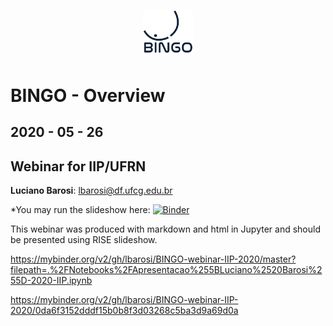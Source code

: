 
# <p align="center"> <img src="./Assets/BINGO_LOGO.png" width="80" ></p>

# BINGO - Overview
## 2020 - 05 - 26
## Webinar for IIP/UFRN
**Luciano Barosi**: lbarosi@df.ufcg.edu.br

*You may run the slideshow here:
[![Binder](https://mybinder.org/badge_logo.svg)](https://mybinder.org/v2/gh/lbarosi/BINGO-webinar-IIP-2020/master?filepath=.%2FNotebooks%2FApresentacao%255BLuciano%2520Barosi%255D-2020-IIP.ipynb)

This webinar was produced with markdown and html in Jupyter and should be presented using RISE slideshow.


https://mybinder.org/v2/gh/lbarosi/BINGO-webinar-IIP-2020/master?filepath=.%2FNotebooks%2FApresentacao%255BLuciano%2520Barosi%255D-2020-IIP.ipynb

https://mybinder.org/v2/gh/lbarosi/BINGO-webinar-IIP-2020/0da6f3152dddf15b0b8f3d03268c5ba3d9a69d0a
